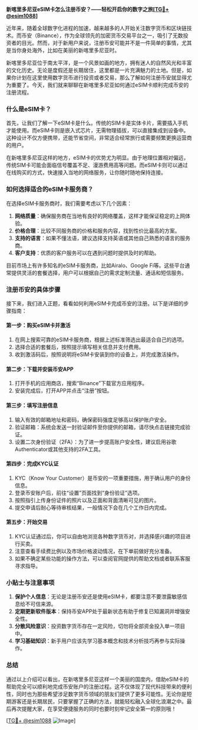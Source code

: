 **新喀里多尼亚eSIM卡怎么注册币安？——轻松开启你的数字之旅[[TG💪+ @esim1088](https://t.me/s/esim1088)]**

近年来，随着全球数字化进程的加速，越来越多的人开始关注数字货币和区块链技术。而币安（Binance），作为全球领先的加密货币交易平台之一，吸引了无数投资者的目光。然而，对于新用户来说，注册币安可能并不是一件简单的事情，尤其是当你身处海外，比如在美丽的新喀里多尼亚时。

新喀里多尼亚位于南太平洋，是一个风景如画的地方，拥有迷人的自然风光和丰富的文化历史。无论是度假还是长期居住，这里都是一片充满魅力的土地。但是，如果你计划在这里使用数字货币进行投资或者交易，那么了解如何注册币安就显得尤为重要了。今天，我们就来聊聊在新喀里多尼亚如何通过eSIM卡顺利完成币安的注册流程。

### 什么是eSIM卡？

首先，让我们了解一下eSIM卡是什么。传统的SIM卡是实体卡片，需要插入手机才能使用。而eSIM卡则是嵌入式芯片，无需物理插拔，可以直接集成到设备中。这种设计不仅方便携带，还能节省空间，非常适合经常旅行或需要频繁更换运营商的用户。

在新喀里多尼亚这样的地方，eSIM卡的优势尤为明显。由于地理位置相对偏远，传统SIM卡可能会面临信号覆盖不足、漫游费用高等问题。而eSIM卡则可以通过在线购买的方式，快速接入当地的网络服务，让你随时随地保持连接。

### 如何选择适合的eSIM卡服务商？

在选择eSIM卡服务商时，我们需要考虑以下几个因素：

1. **网络质量**：确保服务商在当地有良好的网络覆盖，这样才能保证稳定的上网体验。
2. **价格合理**：比较不同服务商的价格和服务内容，找到性价比最高的方案。
3. **支持的语言**：如果不懂法语，建议选择支持英语或其他自己熟悉的语言的服务商。
4. **客户支持**：优质的客户服务可以在遇到问题时提供及时的帮助。

目前市场上有许多知名的eSIM卡服务商，比如Airalo、Google Fi等。这些平台通常提供灵活的套餐选择，用户可以根据自己的需求定制流量、通话和短信服务。

### 注册币安的具体步骤

接下来，我们进入正题，看看如何利用eSIM卡完成币安的注册。以下是详细的步骤指南：

#### 第一步：购买eSIM卡并激活
1. 在网上搜索可靠的eSIM卡服务商，根据上述标准筛选出最适合自己的选项。
2. 选择合适的套餐后，按照提示填写相关信息并支付费用。
3. 收到激活码后，按照说明将eSIM卡安装到你的设备上，并完成激活操作。

#### 第二步：下载并安装币安APP
1. 打开手机的应用商店，搜索“Binance”下载官方应用程序。
2. 安装完成后，打开APP并点击“注册”按钮。

#### 第三步：填写注册信息
1. 输入有效的邮箱地址和密码，确保密码强度足够高以保护账户安全。
2. 验证邮箱：系统会发送一封验证邮件至你提供的邮箱，请尽快点击链接完成验证。
3. 设置二次身份验证（2FA）：为了进一步提高账户安全性，建议启用谷歌 Authenticator或其他支持的2FA工具。

#### 第四步：完成KYC认证
1. KYC（Know Your Customer）是币安的一项重要措施，用于确认用户的身份信息。
2. 登录币安账户后，前往“设置”页面找到“身份验证”选项。
3. 按照指引上传身份证件的照片以及正面和背面清晰可见的图片。
4. 提交申请后耐心等待审核结果，一般情况下会在几个工作日内完成。

#### 第五步：开始交易
1. KYC认证通过后，你可以自由地浏览各种数字货币对，并选择感兴趣的项目进行买卖。
2. 注意查看手续费比例以及市场价格波动情况，在下单前做好充分准备。
3. 如果不确定某些功能的操作方法，可以查阅官网提供的帮助文档或者联系客服寻求指导。

### 小贴士与注意事项

1. **保护个人信息**：无论是注册币安还是使用eSIM卡，都要注意不要泄露敏感信息给不可信来源。
2. **定期更新软件版本**：保持币安APP处于最新状态有助于修复已知漏洞并增强安全性。
3. **分散风险意识**：投资数字货币存在一定风险，切勿将全部资金投入单一项目中。
4. **学习基础知识**：新手用户应该先学习基本概念和技术分析技巧再参与实际操作。

### 总结

通过以上介绍可以看出，在新喀里多尼亚这样一个美丽的国度内，借助eSIM卡的帮助完全可以顺利地完成币安账户的注册过程。这不仅体现了现代科技带来的便利性，同时也为那些希望涉足数字货币领域的朋友们提供了更多可能性。无论你是短期游客还是长期居民，只要掌握了正确的方法，就能轻松融入全球化浪潮之中。最后再次提醒大家，在享受便捷服务的同时也要时刻牢记安全第一的原则哦！

[[TG💪+ @esim1088](https://t.me/s/esim1088) ![Image](https://i.postimg.cc/4NQfJmqS/Snipaste-2025-05-13-00-14-12.png)]